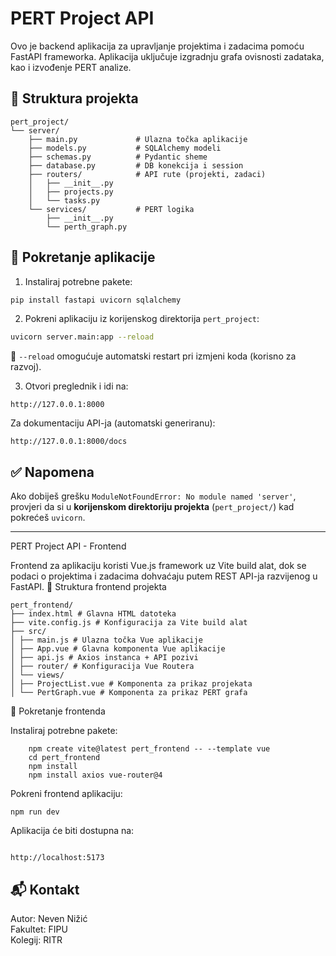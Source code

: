 # PERT Project API

Ovo je backend aplikacija za upravljanje projektima i zadacima pomoću FastAPI frameworka. Aplikacija uključuje izgradnju grafa ovisnosti zadataka, kao i izvođenje PERT analize.

## 📁 Struktura projekta

```
pert_project/
└── server/
    ├── main.py             # Ulazna točka aplikacije
    ├── models.py           # SQLAlchemy modeli
    ├── schemas.py          # Pydantic sheme
    ├── database.py         # DB konekcija i session
    ├── routers/            # API rute (projekti, zadaci)
    │   ├── __init__.py
    │   ├── projects.py
    │   └── tasks.py
    └── services/           # PERT logika
        ├── __init__.py
        └── perth_graph.py
```

## 🚀 Pokretanje aplikacije

1. Instaliraj potrebne pakete:

```bash
pip install fastapi uvicorn sqlalchemy
```

2. Pokreni aplikaciju iz korijenskog direktorija `pert_project`:

```bash
uvicorn server.main:app --reload
```

📌 `--reload` omogućuje automatski restart pri izmjeni koda (korisno za razvoj).

3. Otvori preglednik i idi na:

```
http://127.0.0.1:8000
```

Za dokumentaciju API-ja (automatski generiranu):

```
http://127.0.0.1:8000/docs
```

## ✅ Napomena

Ako dobiješ grešku `ModuleNotFoundError: No module named 'server'`, provjeri da si u **korijenskom direktoriju projekta** (`pert_project/`) kad pokrećeš `uvicorn`.

---

PERT Project API - Frontend

Frontend za aplikaciju koristi Vue.js framework uz Vite build alat, dok se podaci o projektima i zadacima dohvaćaju putem REST API-ja razvijenog u FastAPI.
📁 Struktura frontend projekta

```
pert_frontend/
├── index.html # Glavna HTML datoteka
├── vite.config.js # Konfiguracija za Vite build alat
├── src/
│ ├── main.js # Ulazna točka Vue aplikacije
│ ├── App.vue # Glavna komponenta Vue aplikacije
│ ├── api.js # Axios instanca + API pozivi
│ ├── router/ # Konfiguracija Vue Routera
│ └── views/
│ ├── ProjectList.vue # Komponenta za prikaz projekata
│ └── PertGraph.vue # Komponenta za prikaz PERT grafa

```

🚀 Pokretanje frontenda

Instaliraj potrebne pakete:

```
    npm create vite@latest pert_frontend -- --template vue
    cd pert_frontend
    npm install
    npm install axios vue-router@4

```

Pokreni frontend aplikaciju:

    npm run dev

Aplikacija će biti dostupna na:

```

http://localhost:5173

```

## 📬 Kontakt

Autor: Neven Nižić  
Fakultet: FIPU  
Kolegij: RITR
